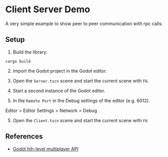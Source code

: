 # Client Server Demo

A very simple example to show peer to peer communication with rpc calls.


## Setup

1. Build the library:

`cargo build`

2. Import the Godot project in the Godot editor.

3. Open the `Server.tscn` scene and start the current scene with `F6`.

4. Start a second instance of the Godot editor.

5. In the `Remote Port` in the Debug settings of the editor (e.g. 6012).

Editor > Editor Settings > Network > Debug

5. Open the `Client.tscn` scene and start the current scene with `F6`


## References

* [Godot hih-level multiplayer API](https://docs.godotengine.org/en/stable/tutorials/networking/high_level_multiplayer.html)
